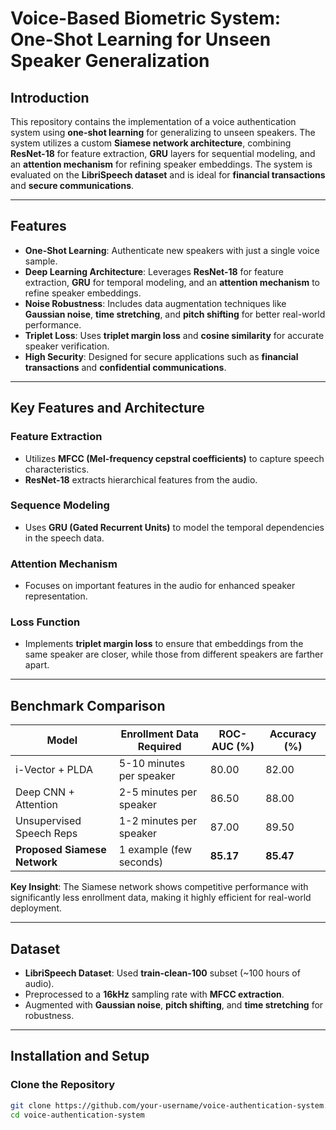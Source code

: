 # **Voice-Based Biometric System: One-Shot Learning for Unseen Speaker Generalization**

## **Introduction**
This repository contains the implementation of a voice authentication system using **one-shot learning** for generalizing to unseen speakers. The system utilizes a custom **Siamese network architecture**, combining **ResNet-18** for feature extraction, **GRU** layers for sequential modeling, and an **attention mechanism** for refining speaker embeddings. The system is evaluated on the **LibriSpeech dataset** and is ideal for **financial transactions** and **secure communications**.

---

## **Features**

- **One-Shot Learning**: Authenticate new speakers with just a single voice sample.
- **Deep Learning Architecture**: Leverages **ResNet-18** for feature extraction, **GRU** for temporal modeling, and an **attention mechanism** to refine speaker embeddings.
- **Noise Robustness**: Includes data augmentation techniques like **Gaussian noise**, **time stretching**, and **pitch shifting** for better real-world performance.
- **Triplet Loss**: Uses **triplet margin loss** and **cosine similarity** for accurate speaker verification.
- **High Security**: Designed for secure applications such as **financial transactions** and **confidential communications**.

---

## **Key Features and Architecture**

### **Feature Extraction**  
- Utilizes **MFCC (Mel-frequency cepstral coefficients)** to capture speech characteristics.
- **ResNet-18** extracts hierarchical features from the audio.

### **Sequence Modeling**  
- Uses **GRU (Gated Recurrent Units)** to model the temporal dependencies in the speech data.

### **Attention Mechanism**  
- Focuses on important features in the audio for enhanced speaker representation.

### **Loss Function**  
- Implements **triplet margin loss** to ensure that embeddings from the same speaker are closer, while those from different speakers are farther apart.

---

## **Benchmark Comparison**

| **Model**                      | **Enrollment Data Required** | **ROC-AUC (%)** | **Accuracy (%)** |
|---------------------------------|-------------------------------|-----------------|------------------|
| i-Vector + PLDA                | 5-10 minutes per speaker      | 80.00           | 82.00            |
| Deep CNN + Attention           | 2-5 minutes per speaker       | 86.50           | 88.00            |
| Unsupervised Speech Reps       | 1-2 minutes per speaker       | 87.00           | 89.50            |
| **Proposed Siamese Network**   | 1 example (few seconds)       | **85.17**       | **85.47**        |

**Key Insight**: The Siamese network shows competitive performance with significantly less enrollment data, making it highly efficient for real-world deployment.

---

## **Dataset**

- **LibriSpeech Dataset**: Used **train-clean-100** subset (~100 hours of audio).
- Preprocessed to a **16kHz** sampling rate with **MFCC extraction**.
- Augmented with **Gaussian noise**, **pitch shifting**, and **time stretching** for robustness.

---

## **Installation and Setup**

### **Clone the Repository**  
```bash
git clone https://github.com/your-username/voice-authentication-system.git
cd voice-authentication-system

